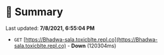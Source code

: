 # 📖 Summary
Last updated: **7/8/2021, 6:55:04 PM**

- `GET` [https://Bhadwa-sala.toxicblte.repl.co](https://Bhadwa-sala.toxicblte.repl.co) - **Down** (120304ms)
